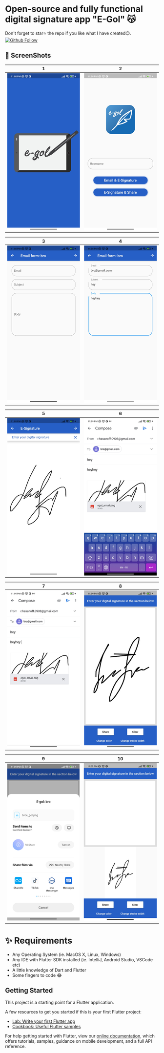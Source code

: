 # Open-source and fully functional digital signature app "E-Gol" 😽

Don't forget to star⭐ the repo if you like what I have created😉.
[![Github Follow](https://img.shields.io/github/followers/ruslanbek0809?style=social)](https://github.com/Ruslanbek0809)


## 📸 ScreenShots

| 1 | 2|
|------|-------|
|<img src="screenshots/1.jpg" width="300">|<img src="screenshots/2.jpg" width="300">|

| 3 | 4|
|------|-------|
|<img src="screenshots/3.jpg" width="300">|<img src="screenshots/4.jpg" width="300">|

| 5 | 6|
|------|-------|
|<img src="screenshots/5.jpg" width="300">|<img src="screenshots/6.jpg" width="300">|

| 7 | 8|
|------|-------|
|<img src="screenshots/7.jpg" width="300">|<img src="screenshots/8.jpg" width="300">|

| 9 | 10|
|------|-------|
|<img src="screenshots/9.jpg" width="300">|<img src="screenshots/10.jpg" width="300">|



# ✨ Requirements
- Any Operating System (ie. MacOS X, Linux, Windows)
- Any IDE with Flutter SDK installed (ie. IntelliJ, Android Studio, VSCode etc)
- A little knowledge of Dart and Flutter
- Some fingers to code 😂

## Getting Started

This project is a starting point for a Flutter application.

A few resources to get you started if this is your first Flutter project:

- [Lab: Write your first Flutter app](https://flutter.dev/docs/get-started/codelab)
- [Cookbook: Useful Flutter samples](https://flutter.dev/docs/cookbook)

For help getting started with Flutter, view our
[online documentation](https://flutter.dev/docs), which offers tutorials,
samples, guidance on mobile development, and a full API reference.
